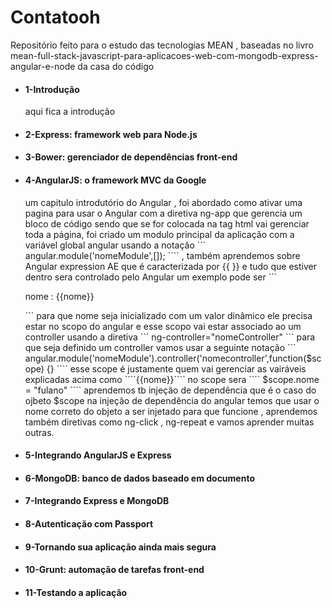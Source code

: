 <h1> Contatooh </h1>

<p>
Repositório feito para o estudo das tecnologias MEAN , 
baseadas no livro mean-full-stack-javascript-para-aplicacoes-web-com-mongodb-express-angular-e-node da casa do código
</p>

<ul>
  <li>
    <h4>1-Introdução</h4>
    <p>aqui fica a introdução</p>
  </li>
  <li>
    <h4>2-Express: framework web para Node.js</h4>
  </li>
  <li>
    <h4>3-Bower: gerenciador de dependências front-end</h4>
  </li>
  <li>
    <h4>4-AngularJS: o framework MVC da Google</h4>
    <p>um capitulo introdutório do Angular , foi abordado como ativar uma pagina para usar o Angular com a diretiva 
    ng-app que gerencia um bloco de código sendo que se for colocada na tag html vai gerenciar toda a página, foi criado um 
    modulo principal da aplicação com a variável global angular usando a notação ``` angular.module('nomeModule',[]); ````
    , também aprendemos sobre Angular expression AE que é caracterizada por {{ }} e tudo que estiver dentro sera controlado pelo Angular
    um exemplo pode ser ``` <p> nome : {{nome}} </p> ``` para que nome seja inicializado com um valor dinâmico ele precisa estar no scopo do angular
    e esse scopo vai estar associado ao um controller usando a diretiva ``` ng-controller="nomeController" ``` para que seja definido um controller 
    vamos usar a seguinte notação ``` angular.module('nomeModule').controller('nomecontroller',function($scope) {} ```` esse scope é justamente quem
    vai gerenciar as vairáveis explicadas acima como ````{{nome}}```` no scope sera ```` $scope.nome = "fulano" ```` aprendemos tb injeção de dependência
    que é o caso do ojbeto $scope na injeção de dependência do angular temos que usar o nome correto do objeto a ser injetado para que funcione , 
    aprendemos também diretivas como ng-click , ng-repeat e vamos aprender muitas outras.</p>
  </li>
  <li>
    <h4>5-Integrando AngularJS e Express</h4>
  </li>
  <li>
    <h4>6-MongoDB: banco de dados baseado em documento</h4>
  </li>
  <li>
    <h4>7-Integrando Express e MongoDB</h4>
  </li>
  <li>
    <h4>8-Autenticação com Passport</h4>
  </li>
  <li>
    <h4>9-Tornando sua aplicação ainda mais segura</h4>
  </li>
  <li>
    <h4>10-Grunt: automação de tarefas front-end</h4>
  </li>
  <li>
    <h4>11-Testando a aplicação</h4>
  </li>  
</ul>



